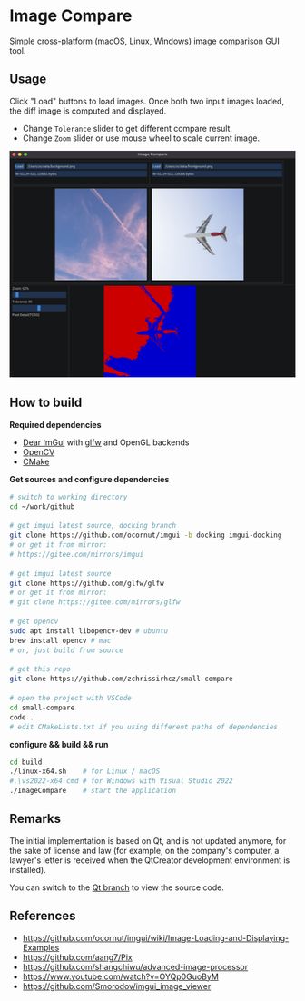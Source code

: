 # Image Compare

Simple cross-platform (macOS, Linux, Windows) image comparison GUI tool.

## Usage
Click "Load" buttons to load images. Once both two input images loaded, the diff image is computed and displayed.

- Change `Tolerance` slider to get different compare result.
- Change `Zoom` slider or use mouse wheel to scale current image.

![](snapshots/snapshot_2022-06-12.png)

## How to build
**Required dependencies**
- [Dear ImGui](https://github.com/ocornut/imgui) with [glfw](https://github.com/glfw/glfw) and OpenGL backends
- [OpenCV](https://github.com/opencv/opencv)
- [CMake](https://cmake.org)

**Get sources and configure dependencies**
```bash
# switch to working directory
cd ~/work/github

# get imgui latest source, docking branch
git clone https://github.com/ocornut/imgui -b docking imgui-docking
# or get it from mirror:
# https://gitee.com/mirrors/imgui

# get imgui latest source
git clone https://github.com/glfw/glfw
# or get it from mirror:
# git clone https://gitee.com/mirrors/glfw

# get opencv
sudo apt install libopencv-dev # ubuntu
brew install opencv # mac
# or, just build from source

# get this repo
git clone https://github.com/zchrissirhcz/small-compare

# open the project with VSCode
cd small-compare
code .
# edit CMakeLists.txt if you using different paths of dependencies
```

**configure && build && run**
```bash
cd build
./linux-x64.sh    # for Linux / macOS
#.\vs2022-x64.cmd # for Windows with Visual Studio 2022
./ImageCompare    # start the application
```

## Remarks
The initial implementation is based on Qt, and is not updated anymore, for the sake of license and law (for example, on the company's computer, a lawyer's letter is received when the QtCreator development environment is installed).

You can switch to the [Qt branch](https://github.com/zchrissirhcz/small-compare/tree/qt) to view the source code.

## References
- https://github.com/ocornut/imgui/wiki/Image-Loading-and-Displaying-Examples
- https://github.com/aang7/Pix
- https://github.com/shangchiwu/advanced-image-processor
- https://www.youtube.com/watch?v=OYQp0GuoByM
- https://github.com/Smorodov/imgui_image_viewer
